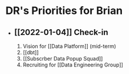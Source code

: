 # DR's Priorities for Brian
- ## [[2022-01-04]] Check-in
  1. Vision for [[Data Platform]] (mid-term)
  2. [[dbt]]
  3. [[Subscrber Data Popup Squad]]
  4. Recruiting for [[Data Engineering Group]]